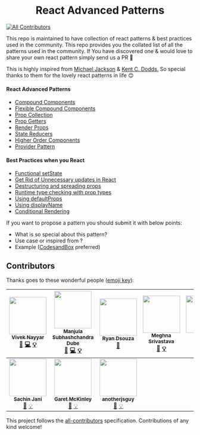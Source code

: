 # <h1 align="center">React Advanced Patterns </h1>

[![All Contributors](https://img.shields.io/badge/all_contributors-10-orange.svg?style=flat-square)](#contributors)

<p> This repo is maintained to have collection of react patterns & best practices used in the community. This repo provides you the collated list of all the patterns used in the community. If You have discovered one & would love to share your own react pattern simply send us a PR 🙌 </p>

This is highly inspired from [Michael Jackson](https://github.com/mjackson) & [Kent C. Dodds.](https://twitter.com/kentcdodds) So special thanks to them for the lovely react patterns in life 😊

#### React Advanced Patterns

- [Compound Components](https://github.com/manjula91/react-advanced-patterns/tree/master/compound-components)
- [Flexible Compound Components](https://github.com/manjula91/react-advanced-patterns/tree/master/flexible-compound-components)
- [Prop Collection](https://github.com/manjula91/react-advanced-patterns/tree/master/prop-collection)
- [Prop Getters](https://github.com/manjula91/react-advanced-patterns/tree/master/prop-getters)
- [Render Props](https://github.com/manjula91/react-advanced-patterns/tree/master/render-props)
- [State Reducers](https://github.com/manjula91/react-advanced-patterns/tree/master/state-reducers)
- [Higher Order Components](https://github.com/manjula91/react-advanced-patterns/tree/master/hoc)
- [Provider Pattern](https://github.com/manjula91/react-advanced-patterns/tree/master/provider-pattern)

#### Best Practices when you React

- [Functional setState](https://github.com/manjula91/react-advanced-patterns/tree/master/react-best-practices/#function-in-setstate)
- [Get Rid of Unnecessary updates in React](https://github.com/manjula91/react-advanced-patterns/tree/master/react-best-practices/#why-did-you-update)
- [Destructuring and spreading props](https://github.com/manjula91/react-advanced-patterns/tree/master/react-best-practices/#prop-spread)
- [Runtime type checking with prop types](https://github.com/manjula91/react-advanced-patterns/tree/master/react-best-practices/#prop-types)
- [Using defaultProps](https://github.com/manjula91/react-advanced-patterns/tree/master/react-best-practices/#default-props)
- [Using displayName](https://github.com/manjula91/react-advanced-patterns/tree/master/react-best-practices/#display-name)
- [Conditional Rendering](https://github.com/manjula91/react-advanced-patterns/tree/master/react-best-practices/#conditional-rendering)

If you want to propose a pattern you should submit it with below points:

- What is so special about this pattern?
- Use case or inspired from ?
- Example ([CodesandBox](https://codesandbox.io/) preferred)

## Contributors

Thanks goes to these wonderful people ([emoji key](https://github.com/kentcdodds/all-contributors#emoji-key)):

<!-- ALL-CONTRIBUTORS-LIST:START - Do not remove or modify this section -->
<!-- prettier-ignore -->
| [<img src="https://avatars3.githubusercontent.com/u/4931048?v=4" width="100px;"/><br /><sub><b>Vivek Nayyar</b></sub>](https://www.viveknayyar.in/)<br />[📖](https://github.com/manjula91/react-advanced-patterns/commits?author=vivek12345 "Documentation") [💻](https://github.com/manjula91/react-advanced-patterns/commits?author=vivek12345 "Code") [💡](#example-vivek12345 "Examples") | [<img src="https://avatars0.githubusercontent.com/u/7845921?v=4" width="100px;"/><br /><sub><b>Manjula Subhashchandra Dube</b></sub>](https://www.linkedin.com/profile/view?id=181968473&trk=nav_responsive_tab_profile)<br />[📖](https://github.com/manjula91/react-advanced-patterns/commits?author=manjula91 "Documentation") [💻](https://github.com/manjula91/react-advanced-patterns/commits?author=manjula91 "Code") [💡](#example-manjula91 "Examples") | [<img src="https://avatars2.githubusercontent.com/u/19697099?v=4" width="100px;"/><br /><sub><b>Ryan Dsouza</b></sub>](https://github.com/ryands17)<br />[📖](https://github.com/manjula91/react-advanced-patterns/commits?author=ryands17 "Documentation") | [<img src="https://avatars3.githubusercontent.com/u/18181755?v=4" width="100px;"/><br /><sub><b>Meghna Srivastava</b></sub>](https://meghnasrivastava.herokuapp.com)<br />[📖](https://github.com/manjula91/react-advanced-patterns/commits?author=meghna-saxena "Documentation") [💡](#example-meghna-saxena "Examples") | [<img src="https://avatars1.githubusercontent.com/u/6296006?v=4" width="100px;"/><br /><sub><b>Edward Drapkin</b></sub>](https://github.com/EdwardDrapkin)<br />[📖](https://github.com/manjula91/react-advanced-patterns/commits?author=EdwardDrapkin "Documentation") [💡](#example-EdwardDrapkin "Examples") | [<img src="https://avatars3.githubusercontent.com/u/26486135?v=4" width="100px;"/><br /><sub><b>Felipe F. Diogo</b></sub>](https://github.com/felipediogo)<br />[📖](https://github.com/manjula91/react-advanced-patterns/commits?author=felipediogo "Documentation") [💡](#example-felipediogo "Examples") | [<img src="https://avatars2.githubusercontent.com/u/7248028?v=4" width="100px;"/><br /><sub><b>Alex Rohleder</b></sub>](https://www.alexrohleder.com)<br />[📖](https://github.com/manjula91/react-advanced-patterns/commits?author=alexrohleder "Documentation") [💡](#example-alexrohleder "Examples") |
| :---: | :---: | :---: | :---: | :---: | :---: | :---: |
| [<img src="https://avatars3.githubusercontent.com/u/23077544?v=4" width="100px;"/><br /><sub><b>Sachin Jani</b></sub>](https://twitter.com/5achinJani)<br />[📖](https://github.com/manjula91/react-advanced-patterns/commits?author=5achinJani "Documentation") [💡](#example-5achinJani "Examples") | [<img src="https://avatars0.githubusercontent.com/u/1624279?v=4" width="100px;"/><br /><sub><b>Garet McKinley</b></sub>](https://garet.io)<br />[📖](https://github.com/manjula91/react-advanced-patterns/commits?author=garetmckinley "Documentation") [💡](#example-garetmckinley "Examples") | [<img src="https://avatars1.githubusercontent.com/u/10448534?v=4" width="100px;"/><br /><sub><b>anotherjsguy</b></sub>](https://in.linkedin.com/in/kuldeepkeshwar)<br />[📖](https://github.com/manjula91/react-advanced-patterns/commits?author=kuldeepkeshwar "Documentation") [💡](#example-kuldeepkeshwar "Examples") |

<!-- ALL-CONTRIBUTORS-LIST:END -->

This project follows the [all-contributors](https://github.com/kentcdodds/all-contributors) specification. Contributions of any kind welcome!
